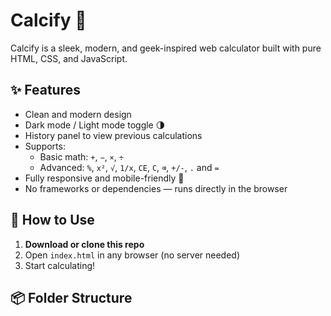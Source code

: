 # Calcify 🧮

Calcify is a sleek, modern, and geek-inspired web calculator built with pure HTML, CSS, and JavaScript.

## ✨ Features

- Clean and modern design
- Dark mode / Light mode toggle 🌗
- History panel to view previous calculations
- Supports:
  - Basic math: `+`, `−`, `×`, `÷`
  - Advanced: `%`, `x²`, `√`, `1/x`, `CE`, `C`, `⌫`, `+/-`, `.` and `=`
- Fully responsive and mobile-friendly 📱
- No frameworks or dependencies — runs directly in the browser

## 🚀 How to Use

1. **Download or clone this repo**
2. Open `index.html` in any browser (no server needed)
3. Start calculating!

## 📦 Folder Structure
